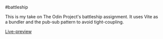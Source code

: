#battleship

This is my take on The Odin Project's battleship assignment. It uses Vite as a bundler and the pub-sub pattern to avoid tight-coupling.

[Live-preview](https://ondrasvec.github.io/battleship)
